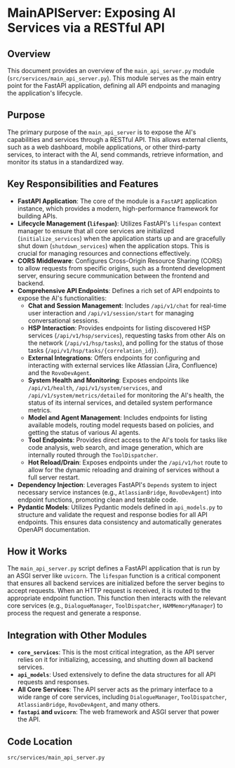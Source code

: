 # MainAPIServer: Exposing AI Services via a RESTful API

## Overview

This document provides an overview of the `main_api_server.py` module (`src/services/main_api_server.py`). This module serves as the main entry point for the FastAPI application, defining all API endpoints and managing the application's lifecycle.

## Purpose

The primary purpose of the `main_api_server` is to expose the AI's capabilities and services through a RESTful API. This allows external clients, such as a web dashboard, mobile applications, or other third-party services, to interact with the AI, send commands, retrieve information, and monitor its status in a standardized way.

## Key Responsibilities and Features

*   **FastAPI Application**: The core of the module is a `FastAPI` application instance, which provides a modern, high-performance framework for building APIs.
*   **Lifecycle Management (`lifespan`)**: Utilizes FastAPI's `lifespan` context manager to ensure that all core services are initialized (`initialize_services`) when the application starts up and are gracefully shut down (`shutdown_services`) when the application stops. This is crucial for managing resources and connections effectively.
*   **CORS Middleware**: Configures Cross-Origin Resource Sharing (CORS) to allow requests from specific origins, such as a frontend development server, ensuring secure communication between the frontend and backend.
*   **Comprehensive API Endpoints**: Defines a rich set of API endpoints to expose the AI's functionalities:
    *   **Chat and Session Management**: Includes `/api/v1/chat` for real-time user interaction and `/api/v1/session/start` for managing conversational sessions.
    *   **HSP Interaction**: Provides endpoints for listing discovered HSP services (`/api/v1/hsp/services`), requesting tasks from other AIs on the network (`/api/v1/hsp/tasks`), and polling for the status of those tasks (`/api/v1/hsp/tasks/{correlation_id}`).
    *   **External Integrations**: Offers endpoints for configuring and interacting with external services like Atlassian (Jira, Confluence) and the `RovoDevAgent`.
    *   **System Health and Monitoring**: Exposes endpoints like `/api/v1/health`, `/api/v1/system/services`, and `/api/v1/system/metrics/detailed` for monitoring the AI's health, the status of its internal services, and detailed system performance metrics.
    *   **Model and Agent Management**: Includes endpoints for listing available models, routing model requests based on policies, and getting the status of various AI agents.
    *   **Tool Endpoints**: Provides direct access to the AI's tools for tasks like code analysis, web search, and image generation, which are internally routed through the `ToolDispatcher`.
    *   **Hot Reload/Drain**: Exposes endpoints under the `/api/v1/hot` route to allow for the dynamic reloading and draining of services without a full server restart.
*   **Dependency Injection**: Leverages FastAPI's `Depends` system to inject necessary service instances (e.g., `AtlassianBridge`, `RovoDevAgent`) into endpoint functions, promoting clean and testable code.
*   **Pydantic Models**: Utilizes Pydantic models defined in `api_models.py` to structure and validate the request and response bodies for all API endpoints. This ensures data consistency and automatically generates OpenAPI documentation.

## How it Works

The `main_api_server.py` script defines a FastAPI application that is run by an ASGI server like `uvicorn`. The `lifespan` function is a critical component that ensures all backend services are initialized before the server begins to accept requests. When an HTTP request is received, it is routed to the appropriate endpoint function. This function then interacts with the relevant core services (e.g., `DialogueManager`, `ToolDispatcher`, `HAMMemoryManager`) to process the request and generate a response.

## Integration with Other Modules

*   **`core_services`**: This is the most critical integration, as the API server relies on it for initializing, accessing, and shutting down all backend services.
*   **`api_models`**: Used extensively to define the data structures for all API requests and responses.
*   **All Core Services**: The API server acts as the primary interface to a wide range of core services, including `DialogueManager`, `ToolDispatcher`, `AtlassianBridge`, `RovoDevAgent`, and many others.
*   **`fastapi` and `uvicorn`**: The web framework and ASGI server that power the API.

## Code Location

`src/services/main_api_server.py`